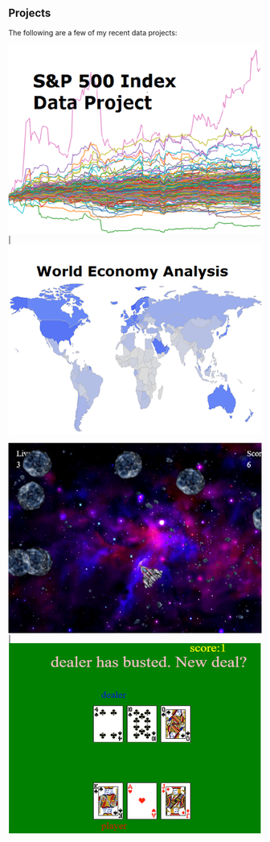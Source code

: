 ## Projects

The following are a few of my recent data projects:

[![](assets/spx500.png)](https://github.com/pearlmiumiu/spx500_data_project)|[![](assets/world.png)](https://github.com/pearlmiumiu/world_economic_data_analysis)

[![](assets/space_ship.png)](http://www.codeskulptor.org/#user42_rpXmgbVwPN_1.py)|[![](assets/blackjack.png)](http://www.codeskulptor.org/#user42_4Zo1t6ZnSe_0.py)